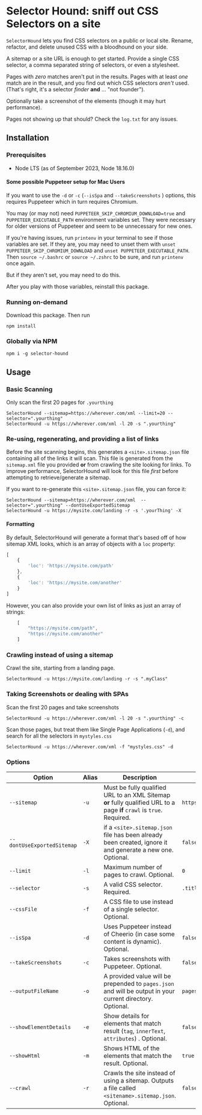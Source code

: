 # Selector Hound: sniff out CSS Selectors on a site

`SelectorHound` lets you find CSS selectors on a public or local site. Rename, refactor, and delete unused CSS with a bloodhound on your side.

A sitemap or a site URL is enough to get started. Provide a single CSS selector, a comma separated string of selectors, or even a stylesheet.

Pages with _zero_ matches aren't put in the results. Pages with at least _one_ match are in the result, and you find out which CSS selectors _aren't_ used. (That's right, it's a selector _finder_ **and** ... "not founder").

Optionally take a screenshot of the elements (though it may hurt performance).

Pages not showing up that should? Check the `log.txt` for any issues.

## Installation

### Prerequisites

- Node LTS (as of September 2023, Node 18.16.0)

#### Some possible Puppeteer setup for Mac Users

If you want to use the `-d` or `-c` (`--isSpa` and `--takeScreenshots` ) options, this requires Puppeteer which in turn requires Chromium.

You may (or may not) need `PUPPETEER_SKIP_CHROMIUM_DOWNLOAD=true` and `PUPPETEER_EXECUTABLE_PATH` environment variables set. They were necessary for older versions of Puppeteer and seem to be unnecessary for new ones.

If you're having issues, run `printenv` in your terminal to see if those variables are set. If they are, you may need to unset them with `unset PUPPETEER_SKIP_CHROMIUM_DOWNLOAD` and `unset PUPPETEER_EXECUTABLE_PATH`. Then `source ~/.bashrc` or `source ~/.zshrc` to be sure, and run `printenv` once again.

But if they aren't set, you may need to do this.

After you play with those variables, reinstall this package.

### Running on-demand

Download this package. Then run

```shell
npm install
```

### Globally via NPM

```shell
npm i -g selector-hound
```

## Usage

### Basic Scanning

Only scan the first 20 pages for `.yourthing`

```shell
SelectorHound --sitemap=https://wherever.com/xml --limit=20 --selector=".yourthing"
SelectorHound -u https://wherever.com/xml -l 20 -s ".yourthing"
```

### Re-using, regenerating, and providing a list of links

Before the site scanning begins, this generates a `<site>.sitemap.json` file containing all of the links it will scan. This file is generated from the `sitemap.xml` file you provided **or** from crawling the site looking for links. To improve performance, SelectorHound will look for this file _first_ before attempting to retrieve/generate a sitemap.

If you want to re-generate this `<site>.sitemap.json` file, you can force it:

```shell
SelectorHound --sitemap=https://wherever.com/xml  --selector=".yourthing" --dontUseExportedSitemap
SelectorHound -u https://mysite.com/landing -r -s '.yourThing' -X
```

#### Formatting

By default, SelectorHound will generate a format that's based off of how sitemap XML looks, which is an array of objects with a `loc` property:

```JavaScript
[
    {
        'loc': 'https://mysite.com/path'
    },
    {
        'loc': 'https://mysite.com/another'
    }
]
```

However, you can also provide your own list of links as just an array of strings:

```JavaScript
    [
        "https://mysite.com/path",
        "https://mysite.com/another"
    ]
```

### Crawling instead of using a sitemap

Crawl the site, starting from a landing page.

```shell
SelectorHound -u https://mysite.com/landing -r -s ".myClass"
```

### Taking Screenshots or dealing with SPAs

Scan the first 20 pages and take screenshots

```shell
SelectorHound -u https://wherever.com/xml -l 20 -s ".yourthing" -c
```

Scan those pages, but treat them like Single Page Applications (`-d`), and search for all the selectors in `mystyles.css`

```shell
SelectorHound -u https://wherever.com/xml -f "mystyles.css" -d

```

### Options

| Option | Alias | Description   | Defaults  |
|---|---|---|---|
| `--sitemap` |`-u`  | Must be fully qualified URL to an XML Sitemap **or** fully qualified URL to a page **if** `crawl` is `true`. Required. | `https://frankmtaylor.com/sitemap.xml` |
| `--dontUseExportedSitemap` |`-X`  | if a `<site>.sitemap.json` file has been already been created, ignore it and generate a new one. Optional. | `false` |
| `--limit` | `-l`  |  Maximum number of pages to crawl. Optional. | `0`  |
| `--selector` | `-s`  |  A valid CSS selector. Required. |  `.title` |
| `--cssFile` | `-f`  | A CSS file to use instead of a single selector. Optional. |   |
| `--isSpa`| `-d`  | Uses Puppeteer instead of Cheerio (in case some content is dynamic). Optional. | `false`|
| `--takeScreenshots`| `-c`  | Takes screenshots with Puppeteer. Optional. | `false` |
| `--outputFileName` | `-o` | A provided value will be prepended to `pages.json` and will be output in your current directory. Оptional. | `pages.json` |
| `--showElementDetails` | `-e`  | Show details for elements that match result (`tag`, `innerText`, `attributes`) . Optional. |   `false` |
| `--showHtml` | `-m` | Shows HTML of the elements that match the result. Optional. | `true` |
| `--crawl`| `-r` | Crawls the site instead of using a sitemap. Outputs a file called `<sitename>.sitemap.json`. Optional.  | `false` |
